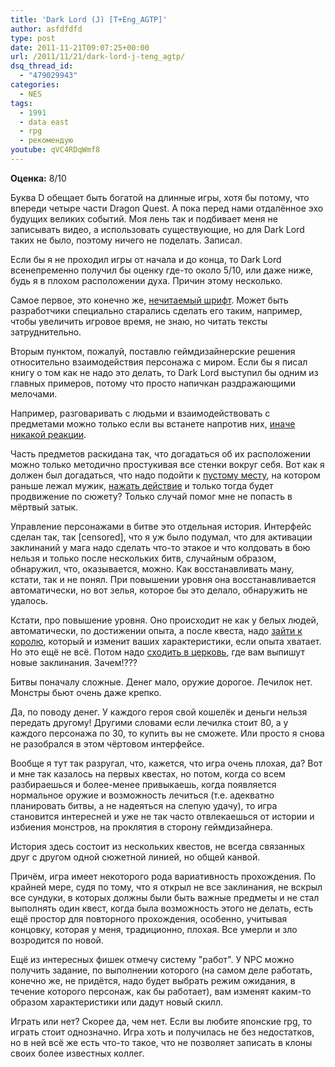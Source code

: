 ```yaml
---
title: 'Dark Lord (J) [T+Eng_AGTP]'
author: asfdfdfd
type: post
date: 2011-11-21T09:07:25+00:00
url: /2011/11/21/dark-lord-j-teng_agtp/
dsq_thread_id:
  - "479029943"
categories:
  - NES
tags:
  - 1991
  - data east
  - rpg
  - рекомендую
youtube: qVC4RDqWmf8
---
```

**Оценка:** 8/10

Буква D обещает быть богатой на длинные игры, хотя бы потому, что впереди четыре части Dragon Quest. А пока перед нами отдалённое эхо будущих великих событий. Моя лень так и подбивает меня не записывать видео, а использовать существующие, но для Dark Lord таких не было, поэтому ничего не поделать. Записал.

<!--more-->

Если бы я не проходил игры от начала и до конца, то Dark Lord всенепременно получил бы оценку где-то около 5/10, или даже ниже, будь я в плохом расположении духа. Причин этому несколько.

Самое первое, это конечно же, [нечитаемый шрифт](https://youtu.be/qVC4RDqWmf8?t=1191). Может быть разработчики специально старались сделать его таким, например, чтобы увеличить игровое время, не знаю, но читать тексты затруднительно.

Вторым пунктом, пожалуй, поставлю геймдизайнерские решения относительно взаимодействия персонажа с миром. Если бы я писал книгу о том как не надо это делать, то Dark Lord выступил бы одним из главных примеров, потому что просто напичкан раздражающими мелочами.

Например, разговаривать с людьми и взаимодействовать с предметами можно только если вы встанете напротив них, [иначе никакой реакции](https://youtu.be/qVC4RDqWmf8?t=366).

Часть предметов раскидана так, что догадаться об их расположении можно только методично простукивая все стенки вокруг себя. Вот как я должен был догадаться, что надо подойти к [пустому месту](https://youtu.be/qVC4RDqWmf8?t=10926), на котором раньше лежал мужик, [нажать действие](https://youtu.be/qVC4RDqWmf8?t=10997) и только тогда будет продвижение по сюжету? Только случай помог мне не попасть в мёртвый затык.

Управление персонажами в битве это отдельная история. Интерфейс сделан так, так [censored], что я уж было подумал, что для активации заклинаний у мага надо сделать что-то этакое и что колдовать в бою нельзя и только после нескольких битв, случайным образом, обнаружил, что, оказывается, можно. Как восстанавливать ману, кстати, так и не понял. При повышении уровня она восстанавливается автоматически, но вот зелья, которое бы это делало, обнаружить не удалось.

Кстати, про повышение уровня. Оно происходит не как у белых людей, автоматически, по достижении опыта, а после квеста, надо [зайти к королю](https://youtu.be/qVC4RDqWmf8?t=8229), который и изменит ваших характеристики, если опыта хватает. Но это ещё не всё. Потом надо [сходить в церковь](https://youtu.be/qVC4RDqWmf8?t=8280), где вам выпишут новые заклинания. Зачем!???

Битвы поначалу сложные. Денег мало, оружие дорогое. Лечилок нет. Монстры бьют очень даже крепко.

Да, по поводу денег. У каждого героя свой кошелёк и деньги нельзя передать другому! Другими словами если лечилка стоит 80, а у каждого персонажа по 30, то купить вы не сможете. Или просто я снова не разобрался в этом чёртовом интерфейсе.

Вообще я тут так разругал, что, кажется, что игра очень плохая, да? Вот и мне так казалось на первых квестах, но потом, когда со всем разбираешься и более-менее привыкаешь, когда появляется нормальное оружие и возможность лечиться (т.е. адекватно планировать битвы, а не надеяться на слепую удачу), то игра становится интересней и уже не так часто отвлекаешься от истории и избиения монстров, на проклятия в сторону геймдизайнера.

История здесь состоит из нескольких квестов, не всегда связанных друг с другом одной сюжетной линией, но общей канвой.

Причём, игра имеет некоторого рода вариативность прохождения. По крайней мере, судя по тому, что я открыл не все заклинания, не вскрыл все сундуки, в которых должны были быть важные предметы и не стал выполнять один квест, когда была возможность этого не делать, есть ещё простор для повторного прохождения, особенно, учитывая концовку, которая у меня, традиционно, плохая. Все умерли и зло возродится по новой.

Ещё из интересных фишек отмечу систему "работ". У NPC можно получить задание, по выполнении которого (на самом деле работать, конечно же, не придётся, надо будет выбрать режим ожидания, в течение которого персонаж, как бы работает), вам изменят каким-то образом характеристики или дадут новый скилл.

Играть или нет? Скорее да, чем нет. Если вы любите японские rpg, то играть стоит однозначно. Игра хоть и получилась не без недостатков, но в ней всё же есть что-то такое, что не позволяет записать в клоны своих более известных коллег.